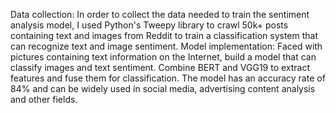 Data collection: In order to collect the data needed to train the sentiment analysis model, I used Python's Tweepy library to crawl 50k+ posts containing text and images from Reddit to train a classification system that can recognize text and image sentiment.
Model implementation: Faced with pictures containing text information on the Internet, build a model that can classify images and text sentiment. Combine BERT and VGG19 to extract features and fuse them for classification. The model has an accuracy rate of 84% and can be widely used in social media, advertising content analysis and other fields.
